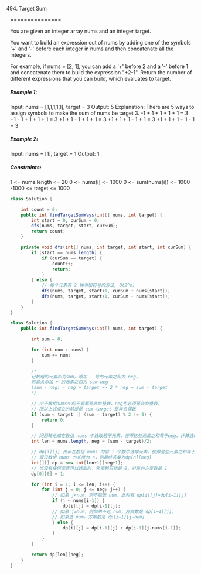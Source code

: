 494. Target Sum

===============

You are given an integer array nums and an integer target.

You want to build an expression out of nums by adding one of the symbols '+' and '-' before each integer in nums and then concatenate all the integers.

For example, if nums = [2, 1], you can add a '+' before 2 and a '-' before 1 and concatenate them to build the expression "+2-1".
Return the number of different expressions that you can build, which evaluates to target.

##### Example 1:

Input: nums = [1,1,1,1,1], target = 3
Output: 5
Explanation: There are 5 ways to assign symbols to make the sum of nums be target 3.
-1 + 1 + 1 + 1 + 1 = 3
+1 - 1 + 1 + 1 + 1 = 3
+1 + 1 - 1 + 1 + 1 = 3
+1 + 1 + 1 - 1 + 1 = 3
+1 + 1 + 1 + 1 - 1 = 3

##### Example 2:

Input: nums = [1], target = 1
Output: 1

##### Constraints:

1 <= nums.length <= 20
0 <= nums[i] <= 1000
0 <= sum(nums[i]) <= 1000
-1000 <= target <= 1000

```java
class Solution {

    int count = 0;
    public int findTargetSumWays(int[] nums, int target) {
        int start = 0, curSum = 0;
        dfs(nums, target, start, curSum);
        return count;
    }

    private void dfs(int[] nums, int target, int start, int curSum) {
        if (start == nums.length) {
            if (curSum == target) {
                count++;
                return;
            }
        } else {
            // 每个元素有 2 种添加符号的方法, O(2^n)
            dfs(nums, target, start+1, curSum + nums[start]);
            dfs(nums, target, start+1, curSum - nums[start]);
        }
    }
}
```

```java
class Solution {
    public int findTargetSumWays(int[] nums, int target) {

        int sum = 0;

        for (int num : nums) {
            sum += num;
        }

        /*
        记数组的元素和为sum，添加 - 号的元素之和为 neg，
        则其余添加 + 的元素之和为 sum−neg
        (sum - neg) - neg = target => 2 * neg = sum - target
        */

        // 由于数组nums中的元素都是非负整数，neg也必须是非负整数，
        // 所以上式成立的前提是 sum−target 是非负偶数
        if (sum < target || (sum - target) % 2 != 0) {
            return 0;
        }

        // 问题转化成在数组 nums 中选取若干元素，使得这些元素之和等于neg，计算选取元素的方案数
        int len = nums.length, neg = (sum - target)/2;

        // dp[i][j] 表示在数组 nums 的前 i 个数中选取元素，使得这些元素之和等于 j 的方案数。
        // 假设数组 nums 的长度为 n，则最终答案为dp[n][neg]
        int[][] dp = new int[len+1][neg+1];
        // 当没有任何元素可以选取时，元素和只能是 0，对应的方案数是 1
        dp[0][0] = 1;

        for (int i = 1; i <= len; i++) {
            for (int j = 0; j <= neg; j++) {
                // 如果 j<num，则不能选 num，此时有 dp[i][j]=dp[i−1][j]
                if (j < nums[i-1]) {
                    dp[i][j] = dp[i-1][j];
                // 如果 j≥num，则如果不选 num，方案数是 dp[i−1][j]，
                // 如果选 num，方案数是 dp[i−1][j−num]
                } else {
                    dp[i][j] = dp[i-1][j] + dp[i-1][j-nums[i-1]];
                }
            }
        }

        return dp[len][neg];
    }
}
```

